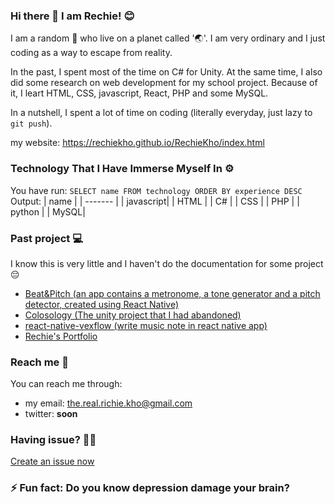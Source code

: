 ### Hi there 👋 I am Rechie! 😊

I am a random 👦 who live on a planet called '🌏'. I am very ordinary and I just coding as a way to escape from reality.

In the past, I spent most of the time on C# for Unity. At the same time, I also did some research on web development
for my school project. Because of it, I leart HTML, CSS, javascript, React, PHP and some MySQL.

In a nutshell, I spent a lot of time on coding (literally everyday, just lazy to `git push`).

my website: https://rechiekho.github.io/RechieKho/index.html

### Technology That I Have Immerse Myself In ⚙

You have run: `SELECT name FROM technology ORDER BY experience DESC`
Output:
| name |
| ------- |
| javascript|
| HTML |
| C# |
| CSS |
| PHP |
| python |
| MySQL|

### Past project 💻

I know this is very little and I haven't do the documentation for some project 😔

- [Beat&Pitch (an app contains a metronome, a tone generator and a pitch detector, created using React Native)](https://github.com/RechieKho/BeatAndPitch)
- [Colosology (The unity project that I had abandoned)](https://github.com/RechieKho/colosology)
- [react-native-vexflow (write music note in react native app)](https://github.com/RechieKho/react-native-vexflow)
- [Rechie's Portfolio](https://github.com/RechieKho/RechieKho)

### Reach me 📱

You can reach me through:

- my email: the.real.richie.kho@gmail.com
- twitter: **soon**

### Having issue? 🤔💭

[Create an issue now](https://github.com/RechieKho/RechieKho/issues/new)

### ⚡ Fun fact: Do you know depression damage your brain?

<!--
**RechieKho/RechieKho** is a ✨ _special_ ✨ repository because its `README.md` (this file) appears on your GitHub profile.

Here are some ideas to get you started:

- 🔭 I’m currently working on ...
- 🌱 I’m currently learning ...
- 👯 I’m looking to collaborate on ...
- 🤔 I’m looking for help with ...
- 💬 Ask me about ...
- 📫 How to reach me: ...
- 😄 Pronouns: ...
- ⚡ Fun fact: ...
-->
